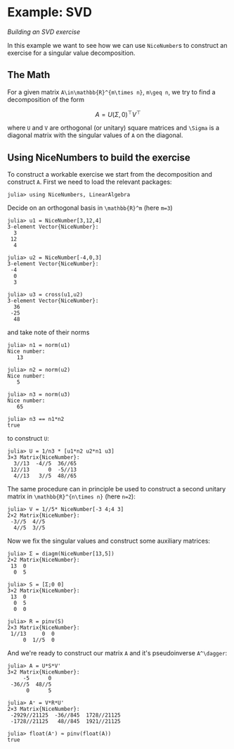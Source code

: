 # Example: SVD
*Building an SVD exercise*

In this example we want to see how we can use `NiceNumber`s to construct an exercise for a
singular value decomposition.

## The Math
For a given matrix ``A\in\mathbb{R}^{m\times n}``, ``m\geq n``, we try to find a decomposition of the form
```math
A = U(\Sigma, 0)^\top V^\top
```
where ``U`` and ``V`` are orthogonal (or unitary) square matrices and ``\Sigma`` is a diagonal matrix
with the singular values of ``A`` on the diagonal.

## Using NiceNumbers to build the exercise
To construct a workable exercise we start from the decomposition and construct ``A``.
First we need to load the relevant packages:
```jldoctest SVD
julia> using NiceNumbers, LinearAlgebra
```

Decide on an orthogonal basis in ``\mathbb{R}^m`` (here ``m=3``)
```jldoctest SVD
julia> u1 = NiceNumber[3,12,4]
3-element Vector{NiceNumber}:
  3
 12
  4

julia> u2 = NiceNumber[-4,0,3]
3-element Vector{NiceNumber}:
 -4
  0
  3

julia> u3 = cross(u1,u2)
3-element Vector{NiceNumber}:
  36
 -25
  48
```
and take note of their norms
```jldoctest SVD
julia> n1 = norm(u1)
Nice number:
   13

julia> n2 = norm(u2)
Nice number:
   5

julia> n3 = norm(u3)
Nice number:
   65

julia> n3 == n1*n2
true
```
to construct ``U``:
```jldoctest SVD
julia> U = 1/n3 * [u1*n2 u2*n1 u3]
3×3 Matrix{NiceNumber}:
  3//13  -4//5  36//65
 12//13      0  -5//13
  4//13   3//5  48//65
```
The same procedure can in principle be used to construct a second unitary matrix in
``\mathbb{R}^{n\times n}`` (here ``n=2``):
```jldoctest SVD
julia> V = 1//5* NiceNumber[-3 4;4 3]
2×2 Matrix{NiceNumber}:
 -3//5  4//5
  4//5  3//5
```

Now we fix the singular values and construct some auxiliary matrices:
```jldoctest SVD
julia> Σ = diagm(NiceNumber[13,5])
2×2 Matrix{NiceNumber}:
 13  0
  0  5

julia> S = [Σ;0 0]
3×2 Matrix{NiceNumber}:
 13  0
  0  5
  0  0

julia> R = pinv(S)
2×3 Matrix{NiceNumber}:
 1//13     0  0
     0  1//5  0
```
And we're ready to construct our matrix ``A`` and it's pseudoinverse ``A^\dagger``:
```jldoctest SVD
julia> A = U*S*V'
3×2 Matrix{NiceNumber}:
     -5      0
 -36//5  48//5
      0      5

julia> A⁺ = V*R*U'
2×3 Matrix{NiceNumber}:
 -2929//21125  -36//845  1728//21125
 -1728//21125   48//845  1921//21125

julia> float(A⁺) ≈ pinv(float(A))
true
```
